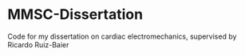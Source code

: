 # MMSC-Dissertation
Code for my dissertation on cardiac electromechanics, supervised by Ricardo Ruiz-Baier
